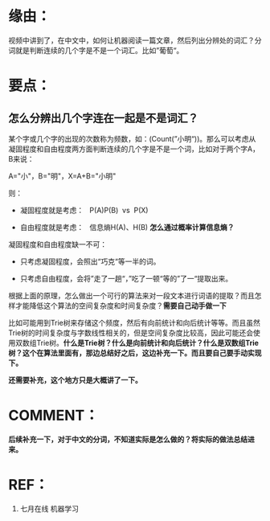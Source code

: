 
# 缘由：


视频中讲到了，在中文中，如何让机器阅读一篇文章，然后列出分辨处的词汇？分词就是判断连续的几个字是不是一个词汇。比如”葡萄“。


# 要点：




## 怎么分辨出几个字连在一起是不是词汇？


某个字或几个字的出现的次数称为频数，如：\(Count(”小明“)\)。那么可以考虑从凝固程度和自由程度两方面判断连续的几个字是不是一个词，比如对于两个字A，B来说：

A="小"，B="明"，X=A+B="小明"

则：




  * 凝固程度就是考虑：   P(A)P(B)  vs  P(X)


  * 自由程度就是考虑：   信息熵H(A)、H(B) **怎么通过概率计算信息熵？**


凝固程度和自由程度缺一不可：


  * 只考虑凝固程度，会照出“巧克“等一半的词。


  * 只考虑自由程度，会将”走了一趟“，”吃了一顿“等的”了一“提取出来。




根据上面的原理，怎么做出一个可行的算法来对一段文本进行词语的提取？而且怎样才能降低这个算法的空间复杂度和时间复杂度？**需要自己动手做一下**

比如可能用到Trie树来存储这个频度，然后有向前统计和向后统计等等。而且虽然Trie树的时间复杂度与字数线性相关的，但是空间复杂度比较高，因此可能还会使用双数组Trie树。**什么是Trie树？什么是向前统计和向后统计？什么是双数组Trie树？这个在算法里面有，那边总结好之后，这边补充一下。而且要自己要手动实现下。**





**还需要补充，这个地方只是大概讲了一下。**




# COMMENT：


**后续补充一下，对于中文的分词，不知道实际是怎么做的？将实际的做法总结进来。**


# REF：






  1. 七月在线 机器学习
